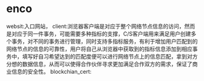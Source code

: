 # enco
websit:入口网站，
client:浏览器客户端是对应于整个网络节点信息的访问，然而是对应于同一件事务，可能需要多种指标的支撑，C/S客户端用来满足用户创建多个事务，对不同的事务进行管理，同时支持多指标服务，有利于增加用户匹配到的网络节点的信息的可靠性，用户将自己从浏览器中获取到的指标信息添加到相应事务中，填写好自习希望达到的匹配度便可以进行网络节点上的信息匹配，拿到对方分想的数据信息，从而可以使得合作伙伴寻求更加满足合作双方的需求，保证了商业信息的安全性。
blockchian_cert:
